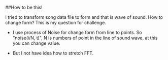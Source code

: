 ##How to be this!

I tried to transform song data file to form and that is wave of sound. How to change form? This is my question for challenge. 

 - I use process of Noise for change form from line to points.
 So "noise(i/N, t)", N is numbers of point in the line of sound wave, at this you can change value. 

 - But I not have idea how to stretch FFT. 